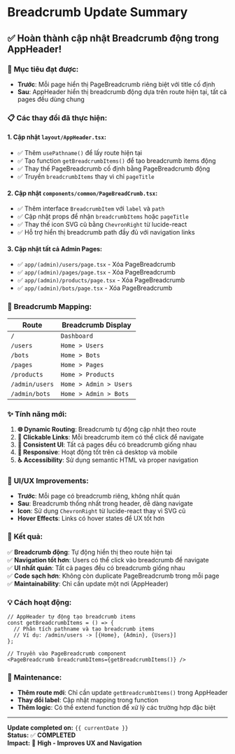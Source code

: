 # Breadcrumb Update Summary

## ✅ **Hoàn thành cập nhật Breadcrumb động trong AppHeader!**

### 🎯 **Mục tiêu đạt được:**
- **Trước**: Mỗi page hiển thị PageBreadcrumb riêng biệt với title cố định
- **Sau**: AppHeader hiển thị breadcrumb động dựa trên route hiện tại, tất cả pages đều dùng chung

### 📋 **Các thay đổi đã thực hiện:**

#### **1. Cập nhật `layout/AppHeader.tsx`:**
- ✅ Thêm `usePathname()` để lấy route hiện tại
- ✅ Tạo function `getBreadcrumbItems()` để tạo breadcrumb items động
- ✅ Thay thế PageBreadcrumb cố định bằng PageBreadcrumb động
- ✅ Truyền `breadcrumbItems` thay vì chỉ `pageTitle`

#### **2. Cập nhật `components/common/PageBreadCrumb.tsx`:**
- ✅ Thêm interface `BreadcrumbItem` với `label` và `path`
- ✅ Cập nhật props để nhận `breadcrumbItems` hoặc `pageTitle`
- ✅ Thay thế icon SVG cũ bằng `ChevronRight` từ lucide-react
- ✅ Hỗ trợ hiển thị breadcrumb path đầy đủ với navigation links

#### **3. Cập nhật tất cả Admin Pages:**
- ✅ `app/(admin)/users/page.tsx` - Xóa PageBreadcrumb
- ✅ `app/(admin)/pages/page.tsx` - Xóa PageBreadcrumb  
- ✅ `app/(admin)/products/page.tsx` - Xóa PageBreadcrumb
- ✅ `app/(admin)/bots/page.tsx` - Xóa PageBreadcrumb

### 🔄 **Breadcrumb Mapping:**

| Route | Breadcrumb Display |
|-------|-------------------|
| `/` | `Dashboard` |
| `/users` | `Home > Users` |
| `/bots` | `Home > Bots` |
| `/pages` | `Home > Pages` |
| `/products` | `Home > Products` |
| `/admin/users` | `Home > Admin > Users` |
| `/admin/bots` | `Home > Admin > Bots` |

### ✨ **Tính năng mới:**

1. **🌐 Dynamic Routing**: Breadcrumb tự động cập nhật theo route
2. **🔗 Clickable Links**: Mỗi breadcrumb item có thể click để navigate
3. **🎨 Consistent UI**: Tất cả pages đều có breadcrumb giống nhau
4. **📱 Responsive**: Hoạt động tốt trên cả desktop và mobile
5. **♿ Accessibility**: Sử dụng semantic HTML và proper navigation

### 🎨 **UI/UX Improvements:**

- **Trước**: Mỗi page có breadcrumb riêng, không nhất quán
- **Sau**: Breadcrumb thống nhất trong header, dễ dàng navigate
- **Icon**: Sử dụng `ChevronRight` từ lucide-react thay vì SVG cũ
- **Hover Effects**: Links có hover states để UX tốt hơn

### 🚀 **Kết quả:**

✅ **Breadcrumb động**: Tự động hiển thị theo route hiện tại  
✅ **Navigation tốt hơn**: Users có thể click vào breadcrumb để navigate  
✅ **UI nhất quán**: Tất cả pages đều có breadcrumb giống nhau  
✅ **Code sạch hơn**: Không còn duplicate PageBreadcrumb trong mỗi page  
✅ **Maintainability**: Chỉ cần update một nơi (AppHeader)  

### 💡 **Cách hoạt động:**

```tsx
// AppHeader tự động tạo breadcrumb items
const getBreadcrumbItems = () => {
  // Phân tích pathname và tạo breadcrumb items
  // Ví dụ: /admin/users -> [{Home}, {Admin}, {Users}]
};

// Truyền vào PageBreadcrumb component
<PageBreadcrumb breadcrumbItems={getBreadcrumbItems()} />
```

### 🔧 **Maintenance:**

- **Thêm route mới**: Chỉ cần update `getBreadcrumbItems()` trong AppHeader
- **Thay đổi label**: Cập nhật mapping trong function
- **Thêm logic**: Có thể extend function để xử lý các trường hợp đặc biệt

---
**Update completed on:** `{{ currentDate }}`  
**Status:** ✅ **COMPLETED**  
**Impact:** 🎯 **High - Improves UX and Navigation**
